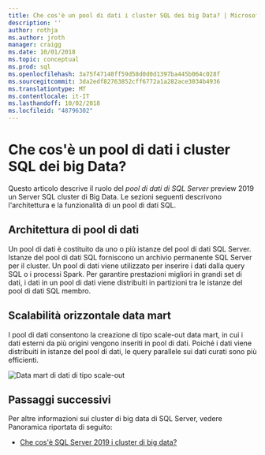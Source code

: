 ```yaml
---
title: Che cos'è un pool di dati i cluster SQL dei big Data? | Microsoft Docs
description: ''
author: rothja
ms.author: jroth
manager: craigg
ms.date: 10/01/2018
ms.topic: conceptual
ms.prod: sql
ms.openlocfilehash: 3a75f47148ff59d58d0d0d1397ba445b064c028f
ms.sourcegitcommit: 3da2edf82763852cff6772a1a282ace3034b4936
ms.translationtype: MT
ms.contentlocale: it-IT
ms.lasthandoff: 10/02/2018
ms.locfileid: "48796302"
---
```

# <a name="what-is-a-sql-big-data-clusters-data-pool"></a>Che cos'è un pool di dati i cluster SQL dei big Data?

Questo articolo descrive il ruolo del *pool di dati di SQL Server* preview 2019 un Server SQL cluster di Big Data. Le sezioni seguenti descrivono l'architettura e la funzionalità di un pool di dati SQL.

## <a name="data-pool-architecture"></a>Architettura di pool di dati

Un pool di dati è costituito da uno o più istanze del pool di dati SQL Server. Istanze del pool di dati SQL forniscono un archivio permanente SQL Server per il cluster. Un pool di dati viene utilizzato per inserire i dati dalla query SQL o i processi Spark. Per garantire prestazioni migliori in grandi set di dati, i dati in un pool di dati viene distribuiti in partizioni tra le istanze del pool di dati SQL membro.

## <a name="scale-out-data-marts"></a>Scalabilità orizzontale data mart

I pool di dati consentono la creazione di tipo scale-out data mart, in cui i dati esterni da più origini vengono inseriti in pool di dati. Poiché i dati viene distribuiti in istanze del pool di dati, le query parallele sui dati curati sono più efficienti.

![Data mart di dati di tipo scale-out](media/concept-data-pool/data-virtualization-improvements.png)

## <a name="next-steps"></a>Passaggi successivi

Per altre informazioni sui cluster di big data di SQL Server, vedere Panoramica riportata di seguito:

- [Che cos'è SQL Server 2019 i cluster di big data?](big-data-cluster-overview.md)
